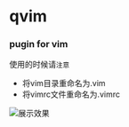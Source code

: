 # qvim

### pugin for vim

使用的时候请`注意`
* 将vim目录重命名为.vim
* 将vimrc文件重命名为.vimrc

![展示效果](http://raw.github.com/yangaoquan/qvim/master/doc/show.jpg)
